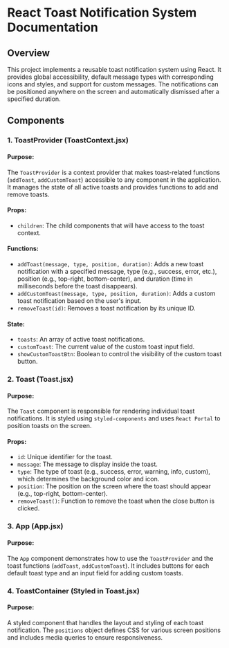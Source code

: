 # React Toast Notification System Documentation

## Overview

This project implements a reusable toast notification system using React. It provides global accessibility, default message types with corresponding icons and styles, and support for custom messages. The notifications can be positioned anywhere on the screen and automatically dismissed after a specified duration.

## Components

### 1. **ToastProvider** (ToastContext.jsx)

#### Purpose:
The `ToastProvider` is a context provider that makes toast-related functions (`addToast`, `addCustomToast`) accessible to any component in the application. It manages the state of all active toasts and provides functions to add and remove toasts.

#### Props:
- `children`: The child components that will have access to the toast context.

#### Functions:
- `addToast(message, type, position, duration)`: Adds a new toast notification with a specified message, type (e.g., success, error, etc.), position (e.g., top-right, bottom-center), and duration (time in milliseconds before the toast disappears).
- `addCustomToast(message, type, position, duration)`: Adds a custom toast notification based on the user's input.
- `removeToast(id)`: Removes a toast notification by its unique ID.

#### State:
- `toasts`: An array of active toast notifications.
- `customToast`: The current value of the custom toast input field.
- `showCustomToastBtn`: Boolean to control the visibility of the custom toast button.

### 2. **Toast** (Toast.jsx)

#### Purpose:
The `Toast` component is responsible for rendering individual toast notifications. It is styled using `styled-components` and uses `React Portal` to position toasts on the screen.

#### Props:
- `id`: Unique identifier for the toast.
- `message`: The message to display inside the toast.
- `type`: The type of toast (e.g., success, error, warning, info, custom), which determines the background color and icon.
- `position`: The position on the screen where the toast should appear (e.g., top-right, bottom-center).
- `removeToast()`: Function to remove the toast when the close button is clicked.

### 3. **App** (App.jsx)

#### Purpose:
The `App` component demonstrates how to use the `ToastProvider` and the toast functions (`addToast`, `addCustomToast`). It includes buttons for each default toast type and an input field for adding custom toasts.

### 4. **ToastContainer** (Styled in Toast.jsx)

#### Purpose:
A styled component that handles the layout and styling of each toast notification. The `positions` object defines CSS for various screen positions and includes media queries to ensure responsiveness.



